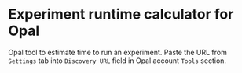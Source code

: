# Experiment runtime calculator for Opal

Opal tool to estimate time to run an experiment. Paste the URL from `Settings` tab into `Discovery URL` field in Opal account `Tools` section.
